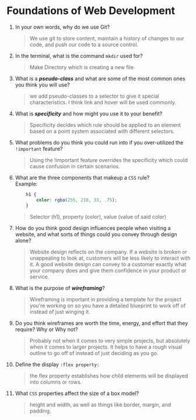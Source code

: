 # Foundations of Web Development
01. In your own words, why do we use Git?
    > We use git to store content, maintain a history of changes to our code, and push our code to a source control.
    
02. In the terminal, what is the command `mkdir` used for?
    > Make Directory which is creating a new file

03. What is a ***pseudo-class*** and what are some of the most common ones you think you will use?
    > we add pseudo-classes to a selector to give it special characteristics. I think link and hover will be used commonly.

04. What is ***specificity*** and how might you use it to your benefit?
    > Specificity decides which rule should be applied to an element based on a point system associated with different selectors.

05. What problems do you think you could run into if you over-utilized the `!important` feature?
    > Using the !important feature overrides the specificity which could cause confusion in certain scenarios.

06. What are the three components that makeup a `CSS` rule? <br> Example:

    ```css
        h1 {
            color: rgba(255, 210, 33, .75);
        }
    ```

    >  Selector (h1), property (color), value (value of said color)

07. How do you think good design influences people when visiting a website, and what sorts of things could you convey through design alone?
    > Website design reflects on the company. If a website is broken or unappealing to look at, customers will be less likely to interact with it. A good website design can convey to a customer exactly what your company does and give them confidence in your product or service.

08. What is the purpose of ***wireframing***?
    > Wireframing is important in providing a template for the project you're working on so you have a detailed blueprint to work off of instead of just winging it.

09. Do you think wireframes are worth the time, energy, and effort that they require? Why or Why not?
    > Probably not when it comes to very simple projects, but absolutely when it comes to larger projects. It helps to have a rough visual outline to go off of instead of just deciding as you go.

10. Define the display `:flex property:`
    > the flex property establishes how child elements will be displayed into columns or rows.

11. What `CSS` properties affect the size of a box model?
    > height and width, as well as things like border, margin, and padding.
